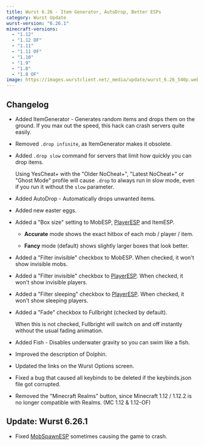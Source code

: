 ```yaml
---
title: Wurst 6.26 - Item Generator, AutoDrop, Better ESPs
category: Wurst Update
wurst-version: "6.26.1"
minecraft-versions:
  - "1.12"
  - "1.12 OF"
  - "1.11"
  - "1.11 OF"
  - "1.10"
  - "1.9"
  - "1.8"
  - "1.8 OF"
image: https://images.wurstclient.net/_media/update/wurst_6.26_540p.webp
---
```

## Changelog

- Added ItemGenerator - Generates random items and drops them on the ground. If you max out the speed, this hack can crash servers quite easily.

- Removed `.drop infinite`, as ItemGenerator makes it obsolete.

- Added `.drop slow` command for servers that limit how quickly you can drop items.

  Using YesCheat+ with the "Older NoCheat+", "Latest NoCheat+" or "Ghost Mode" profile will cause `.drop` to always run in slow mode, even if you run it without the `slow` parameter.

- Added AutoDrop - Automatically drops unwanted items.

- Added new easter eggs.

- Added a "Box size" setting to MobESP, [PlayerESP](https://wiki.wurstclient.net/playeresp) and ItemESP.

  - **Accurate** mode shows the exact hitbox of each mob / player / item.

  - **Fancy** mode (default) shows slightly larger boxes that look better.

- Added a "Filter invisible" checkbox to MobESP. When checked, it won't show invisible mobs.

- Added a "Filter invisible" checkbox to [PlayerESP](https://wiki.wurstclient.net/playeresp). When checked, it won't show invisible players.

- Added a "Filter sleeping" checkbox to [PlayerESP](https://wiki.wurstclient.net/playeresp). When checked, it won't show sleeping players.

- Added a "Fade" checkbox to Fullbright (checked by default).

  When this is not checked, Fullbright will switch on and off instantly without the usual fading animation.

- Added Fish - Disables underwater gravity so you can swim like a fish.

- Improved the description of Dolphin.

- Updated the links on the Wurst Options screen.

- Fixed a bug that caused all keybinds to be deleted if the keybinds.json file got corrupted.

- Removed the "Minecraft Realms" button, since Minecraft 1.12 / 1.12.2 is no longer compatible with Realms. (MC 1.12 & 1.12-OF)

## Update: Wurst 6.26.1

- Fixed [MobSpawnESP](https://wiki.wurstclient.net/mobspawnesp) sometimes causing the game to crash.
